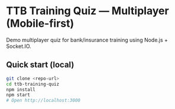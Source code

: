# TTB Training Quiz — Multiplayer (Mobile-first)

Demo multiplayer quiz for bank/insurance training using Node.js + Socket.IO.

## Quick start (local)
```bash
git clone <repo-url>
cd ttb-training-quiz
npm install
npm start
# Open http://localhost:3000

